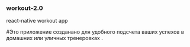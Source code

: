 ### workout-2.0
react-native workout app

#Это приложение созданано для удобного подсчета ваших успехов в домашних или уличных тренеровках . 
